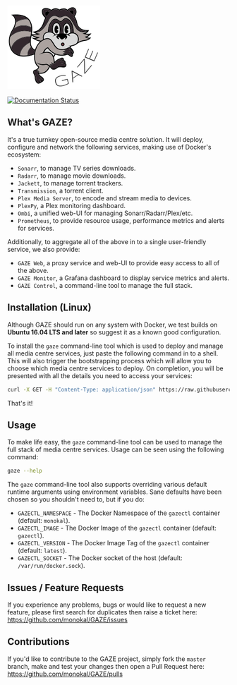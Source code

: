 ![GAZE project logo](static/images/raccoon.png "GAZE project")

[![Documentation Status](https://readthedocs.org/projects/gaze/badge/?version=latest)](http://gaze.readthedocs.io/en/latest/?badge=latest)

## What's GAZE?
It's a true turnkey open-source media centre solution. It will deploy, configure and network the following services, making use of Docker's ecosystem:
- `Sonarr`, to manage TV series downloads.
- `Radarr`, to manage movie downloads.
- `Jackett`, to manage torrent trackers.
- `Transmission`, a torrent client.
- `Plex Media Server`, to encode and stream media to devices.
- `PlexPy`, a Plex monitoring dashboard.
- `Ombi`, a unified web-UI for managing Sonarr/Radarr/Plex/etc.
- `Prometheus`, to provide resource usage, performance metrics and alerts for services.

Additionally, to aggregate all of the above in to a single user-friendly service, we also provide:
- `GAZE Web`, a proxy service and web-UI to provide easy access to all of the above.
- `GAZE Monitor`, a Grafana dashboard to display service metrics and alerts.
- `GAZE Control`, a command-line tool to manage the full stack.

## Installation (Linux)
Although GAZE should run on any system with Docker, we test builds on **Ubuntu 16.04 LTS and later** so suggest it as a known good configuration.

To install the `gaze` command-line tool which is used to deploy and manage all media centre services, just paste the following command in to a shell. This will also trigger the bootstrapping process which will allow you to choose which media centre services to deploy. On completion, you will be presented with all the details you need to access your services:
```sh
curl -X GET -H "Content-Type: application/json" https://raw.githubusercontent.com/monokal/GAZE/master/gaze-control/gazectl-wrapper.sh > /usr/local/bin/gaze && chmod +x /usr/local/bin/gaze && gaze bootstrap
```
That's it!

## Usage
To make life easy, the `gaze` command-line tool can be used to manage the full stack of media centre services. Usage can be seen using the following command:
```sh
gaze --help
```
The `gaze` command-line tool also supports overriding various default runtime arguments using environment variables. Sane defaults have been chosen so you shouldn't need to, but if you do:
- `GAZECTL_NAMESPACE` - The Docker Namespace of the `gazectl` container (default: `monokal`).
- `GAZECTL_IMAGE` - The Docker Image of the `gazectl` container (default: `gazectl`).
- `GAZECTL_VERSION` - The Docker Image Tag of the `gazectl` container (default: `latest`).
- `GAZECTL_SOCKET` - The Docker socket of the host (default: `/var/run/docker.sock`).

## Issues / Feature Requests
If you experience any problems, bugs or would like to request a new feature, please first search for duplicates then raise a ticket here: https://github.com/monokal/GAZE/issues

## Contributions
If you'd like to contribute to the GAZE project, simply fork the `master` branch, make and test your changes then open a Pull Request here: https://github.com/monokal/GAZE/pulls

